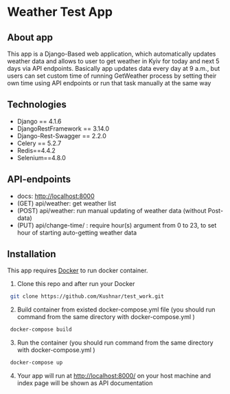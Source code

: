 # Weather Test App

## About app

This app is a Django-Based web application, which automatically updates weather data and allows to user to get weather
in Kyiv for today and next 5 days via
API endpoints. Basically app updates data every day at 9 a.m., but users can set custom time of running GetWeather
process by setting their own time using API endpoints or run that task manually at the same way

## Technologies

- Django == 4.1.6
- DjangoRestFramework == 3.14.0
- Django-Rest-Swagger == 2.2.0
- Celery == 5.2.7
- Redis==4.4.2
- Selenium==4.8.0

## API-endpoints
- docs: [http://localhost:8000](http://localhost:8000)
- (GET) api/weather: get weather list 
- (POST) api/weather: run manual updating of weather data (without Post-data)
- (PUT) api/change-time/ : require hour(s) argument from 0 to 23, to set hour of starting auto-getting weather data

## Installation

This app requires [Docker](https://www.docker.com/) to run docker container.

1. Clone this repo and after run your Docker

```sh
 git clone https://github.com/Kushnar/test_work.git
```

2. Build container from existed docker-compose.yml file (you should run command from the same directory with
   docker-compose.yml )

```sh
 docker-compose build
```

3. Run the container (you should run command from the same directory with
   docker-compose.yml )

```sh
 docker-compose up
```

4. Your app will run at [http://localhost:8000/](http://localhost:8000/) on your host machine and index page will be
   shown as API documentation


